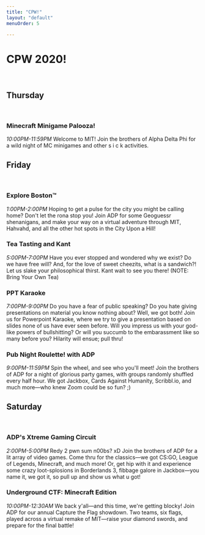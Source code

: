 ```yaml
---
title: "CPW!"
layout: "default"
menuOrder: 5

---
```

<div class="content container">

<h1>CPW 2020! </h1>
<br />

<h2> Thursday </h2> <br>

<h3>Minecraft Minigame Palooza! </h3>
<i>10:00PM-11:59PM</i>
Welcome to MIT! Join the brothers of Alpha Delta Phi for a wild night of MC minigames and other s i c k activities.

<br/>

<h2> Friday </h2> <br>

<h3>Explore Boston™</h3> 
<i> 1:00PM-2:00PM </i>
Hoping to get a pulse for the city you might be calling home? Don't let the rona stop you! Join ADP for some Geoguessr shenanigans, and make your way on a virtual adventure through MIT, Hahvahd, and all the other hot spots in the City Upon a Hill!

<br>

<h3>Tea Tasting and Kant</h3>
<i> 5:00PM-7:00PM </i>
Have you ever stopped and wondered why we exist? Do we have free will? And, for the love of sweet cheezits, what is a sandwich?! Let us slake your philosophical thirst. Kant wait to see you there! (NOTE: Bring Your Own Tea)

<br> 

<h3>PPT Karaoke </h3>
<i> 7:00PM-9:00PM </i>
Do you have a fear of public speaking? Do you hate giving presentations on material you know nothing about? Well, we got both! Join us for Powerpoint Karaoke, where we try to give a presentation based on slides none of us have ever seen before. Will you impress us with your god-like powers of bullshitting? Or will you succumb to the embarassment like so many before you? Hilarity will ensue; pull thru!


<br>

<h3>Pub Night Roulette! with ADP </h3>
<i> 9:00PM-11:59PM</i>
Spin the wheel, and see who you'll meet! Join the brothers of ADP for a night of glorious party games, with groups randomly shuffled every half hour. We got Jackbox, Cards Against Humanity, Scribbl.io, and much more—who knew Zoom could be so fun? ;)

<br />

<h2> Saturday </h2><br>


<h3>ADP's
 Xtreme Gaming Circuit</h3> 
<i> 2:00PM-5:00PM </i>
Redy
 2 pwn sum n00bs? xD Join the brothers of ADP for a lit array of video games. Come thru for the classics—we got CS:GO, League of Legends, Minecraft, and much more! Or, get hip with it and experience some crazy loot-splosions in Borderlands 3, fibbage galore
 in Jackbox—you name it, we got it, so pull up and show us what u got!


<br> 
<h3>
Underground
 CTF: Minecraft Edition</h3>
<i> 10:00PM-12:30AM </i>
We
 back y'all—and this time, we're getting blocky! Join ADP for our annual Capture the Flag showdown. Two teams, six flags, played across a virtual remake of MIT—raise your diamond swords, and prepare for the final battle!
<br />
<br />


